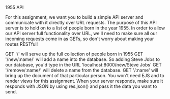 1955 API

For this assignment, we want you to build a simple API server and communicate with it directly over URL requests. The purpose of this API server is to hold on to a list of people born in the year 1955. In order to allow our API server full functionality over URL, we'll need to make sure all our incoming requests come in as GETs, so don't worry about making your routes RESTful!

GET '/' will serve up the full collection of people born in 1955
GET '/new/:name/' will add a name into the database. So adding Steve Jobs to our database, you'd type in the URL 'localhost:8000/new/Steve Jobs'
GET '/remove/:name/' will delete a name from the database.
GET '/:name' will bring up the document of that particular person.
You won't need EJS and to render views for this assignment. When your server responds, make sure it responds with JSON by using res.json() and pass it the data you want to send.